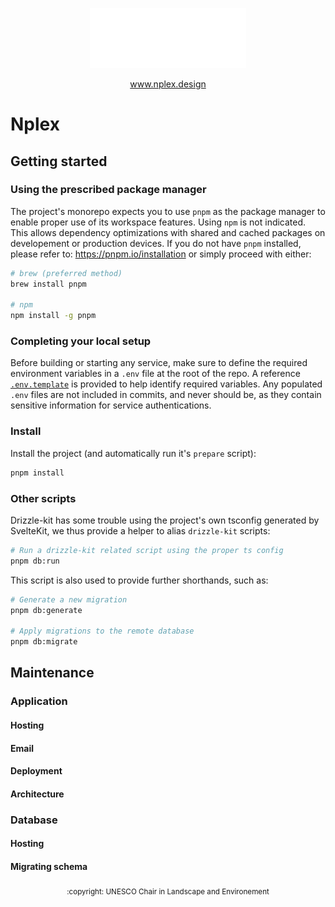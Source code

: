 <p align="center">
  <picture>
    <source media="(prefers-color-scheme: dark)" srcset="/static/logo-on-dark.svg">
    <source media="(prefers-color-scheme: light)" srcset="/static/logo-on-light.svg">
    <img alt="Nplex logo" src="/static/logo-on-dark-animated.svg" width="250px" height="auto">
  </picture>
</p>

<p align="center">
  <a href="www.nplex.design">www.nplex.design</a>
</p>

# Nplex

## Getting started

### Using the prescribed package manager

The project's monorepo expects you to use `pnpm` as the package manager to enable proper use of its
workspace features. Using `npm` is not indicated. This allows dependency optimizations with shared
and cached packages on developement or production devices. If you do not have `pnpm` installed,
please refer to: <https://pnpm.io/installation> or simply proceed with either:

```sh
# brew (preferred method)
brew install pnpm

# npm
npm install -g pnpm
```

### Completing your local setup

Before building or starting any service, make sure to define the required environment variables in a
`.env` file at the root of the repo. A reference [`.env.template`](.env.template) is provided to
help identify required variables. Any populated `.env` files are not included in commits, and never
should be, as they contain sensitive information for service authentications.

### Install

Install the project (and automatically run it's `prepare` script):

```sh
pnpm install
```

### Other scripts

Drizzle-kit has some trouble using the project's own tsconfig generated by SvelteKit, we thus
provide a helper to alias `drizzle-kit` scripts:

```sh
# Run a drizzle-kit related script using the proper ts config
pnpm db:run
```

This script is also used to provide further shorthands, such as:

```sh
# Generate a new migration
pnpm db:generate

# Apply migrations to the remote database
pnpm db:migrate
```

## Maintenance

### Application

#### Hosting

#### Email

#### Deployment

#### Architecture

### Database

#### Hosting

#### Migrating schema

<p align="center">
  <sub>:copyright: UNESCO Chair in Landscape and Environement</sub>
</p>
